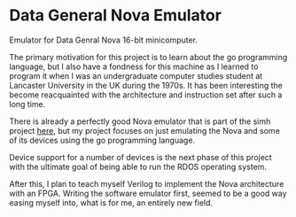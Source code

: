 # Data General Nova Emulator
Emulator for Data Genral Nova 16-bit minicomputer.

The primary motivation for this project is to learn about the go programming
language, but I also have a fondness for this machine as I learned to program it
when I was an undergraduate computer studies student at Lancaster University in
the UK during the 1970s. It has been interesting the become reacquainted with
the architecture and instruction set after such a long time.

There is already a perfectly good Nova emulator that is part of the simh project
[here](http://simh.trailing-edge.com), but my project focuses on just emulating
the Nova and some of its devices using the go programming language.

Device support for a number of devices is the next phase of this project with
the ultimate goal of being able to run the RDOS operating system.

After this, I plan to teach myself Verilog to implement the Nova architecture
with an FPGA. Writing the software emulator first, seemed to be a good way
easing myself into, what is for me, an entirely new field.
